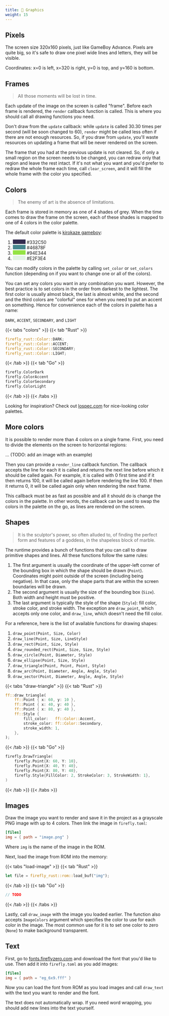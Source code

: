 ```yaml
---
title: 🎨 Graphics
weight: 15
---
```


## Pixels

The screen size 320x160 pixels, just like GameBoy Advance. Pixels are quite big, so it's safe to draw one pixel wide lines and letters, they will be visible.

Coordinates: x=0 is left, x=320 is right, y=0 is top, and y=160 is bottom.

## Frames

> All those moments will be lost in time.

Each update of the image on the screen is called "frame". Before each frame is rendered, the `render` callback function is called. This is where you should call all drawing functions you need.

Don't draw from the `update` callback: while `update` is called 30.30 times per second (will be soon changed to 60), `render` might be called less often if there are not enough resources. So, if you draw from `update`, you'll waste resources on updating a frame that will be never rendered on the screen.

The frame that you had at the previous update is not cleared. So, if only a small region on the screen needs to be changed, you can redraw only that region and leave the rest intact. If it's not what you want and you'd prefer to redraw the whole frame each time, call `clear_screen`, and it will fill the whole frame with the color you specified.

## Colors

> The enemy of art is the absence of limitations.

Each frame is stored in memory as one of 4 shades of grey. When the time comes to draw the frame on the screen, each of these shades is mapped to one of 4 colors in the color palette.

The default color palette is [kirokaze gameboy](https://lospec.com/palette-list/kirokaze-gameboy):

1. <span style="background-color: #332C50; min-width: 40px; height: 1em; display: inline-block"></span> #332C50
1. <span style="background-color: #46878F; min-width: 40px; height: 1em; display: inline-block"></span> #46878F
1. <span style="background-color: #94E344; min-width: 40px; height: 1em; display: inline-block"></span> #94E344
1. <span style="background-color: #E2F3E4; min-width: 40px; height: 1em; display: inline-block"></span> #E2F3E4

You can modify colors in the palette by calling `set_color` or `set_colors` function (depending on if you want to change one or all of the colors).

You can set any colors you want in any combination you want. However, the best practice is to set colors in the order from darkest to the lightest. The first color is usually almost black, the last is almost white, and the second and the third colors are "colorful" ones for when you need to put an accent on something. Hence for convenience each of the colors in palette has a name:

`DARK`, `ACCENT`, `SECONDARY`, and `LIGHT`

{{< tabs "colors" >}}
{{< tab "Rust" >}}

```rust
firefly_rust::Color::DARK;
firefly_rust::Color::ACCENT;
firefly_rust::Color::SECONDARY;
firefly_rust::Color::LIGHT;
```

{{< /tab >}}
{{< tab "Go" >}}

```go
firefly.ColorDark
firefly.ColorAccent
firefly.ColorSecondary
firefly.ColorLight
```

{{< /tab >}}
{{< /tabs >}}

Looking for inspiration? Check out [lospec.com](https://lospec.com/palette-list/) for nice-looking color palettes.

## More colors

It is possible to render more than 4 colors on a single frame. First, you need to divide the elements on the screen to horizontal regions:

... (TODO: add an image with an example)

Then you can provide a `render_line` callback function. The callback accepts the line for each it is called and returns the next line before which it should be called again. For example, it is called with 0 first time and if it then returns 100, it will be called again before rendering the line 100. If then it returns 0, it will be called again only when rendering the next frame.

This callback must be as fast as possible and all it should do is change the colors in the palette. In other words, the callback can be used to swap the colors in the palette on the go, as lines are rendered on the screen.

## Shapes

> It is the sculptor's power, so often alluded to, of finding the perfect form and features of a goddess, in the shapeless block of marble.

The runtime provides a bunch of functions that you can call to draw primitive shapes and lines. All these functions follow the same rules:

1. The first argument is usually the coordinate of the upper-left corner of the bounding box in which the shape should be drawn (`Point`). Coordinates might point outside of the screen (including being negative). In that case, only the shape parts that are within the screen boundaries will be drawn.
1. The second argument is usually the size of the bounding box (`Size`). Both width and height must be positive.
1. The last argument is typically the style of the shape (`Style`): fill color, stroke color, and stroke width. The exception are `draw_point`, which accepts only one color, and `draw_line`, which doesn't need the fill color.

For a reference, here is the list of available functions for drawing shapes:

1. `draw_point(Point, Size, Color)`
1. `draw_line(Point, Size, LineStyle)`
1. `draw_rect(Point, Size, Style)`
1. `draw_rounded_rect(Point, Size, Size, Style)`
1. `draw_circle(Point, Diameter, Style)`
1. `draw_ellipse(Point, Size, Style)`
1. `draw_triangle(Point, Point, Point, Style)`
1. `draw_arc(Point, Diameter, Angle, Angle, Style)`
1. `draw_sector(Point, Diameter, Angle, Angle, Style)`

{{< tabs "draw-triangle" >}}
{{< tab "Rust" >}}

```rust
ff::draw_triangle(
    ff::Point { x: 60, y: 10 },
    ff::Point { x: 40, y: 40 },
    ff::Point { x: 80, y: 40 },
    ff::Style {
        fill_color:   ff::Color::Accent,
        stroke_color: ff::Color::Secondary,
        stroke_width: 1,
    },
);
```

{{< /tab >}}
{{< tab "Go" >}}

```go
firefly.DrawTriangle(
    firefly.Point{X: 60, Y: 10},
    firefly.Point{X: 40, Y: 40},
    firefly.Point{X: 80, Y: 40},
    firefly.Style{FillColor: 2, StrokeColor: 3, StrokeWidth: 1},
)
```

{{< /tab >}}
{{< /tabs >}}

## Images

Draw the image you want to render and save it in the project as a grayscale PNG image with up to 4 colors. Then link the image in `firefly.toml`:

```toml
[files]
img = { path = "image.png" }
```

Where `img` is the name of the image in the ROM.

Next, load the image from ROM into the memory:

{{< tabs "load-image" >}}
{{< tab "Rust" >}}

```rust
let file = firefly_rust::rom::load_buf("img");
```

{{< /tab >}}
{{< tab "Go" >}}

```go
// TODO
```

{{< /tab >}}
{{< /tabs >}}

Lastly, call `draw_image` with the image you loaded earlier. The function also accepts `ImageColors` argument which specifies the color to use for each color in the image. The most common use for it is to set one color to zero (`None`) to make background transparent.

## Text

First, go to [fonts.fireflyzero.com](https://fonts.fireflyzero.com/) and download the font that you'd like to use. Then add it into `firefly.toml` as you add images:

```toml
[files]
img = { path = "eg_6x9.fff" }
```

Now you can load the font from ROM as you load images and call `draw_text` with the text you want to render and the font.

The text does not automatically wrap. If you need word wrapping, you should add new lines into the text yourself.
